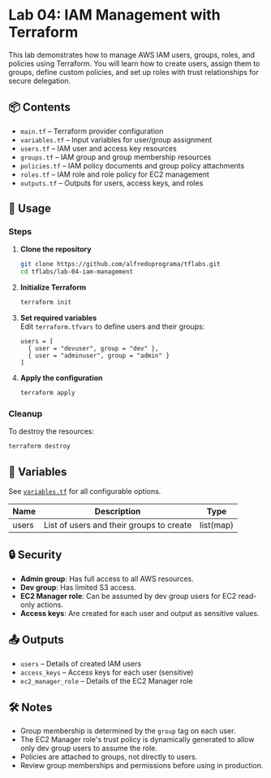 # Lab 04: IAM Management with Terraform

This lab demonstrates how to manage AWS IAM users, groups, roles, and policies using Terraform. You will learn how to create users, assign them to groups, define custom policies, and set up roles with trust relationships for secure delegation.

## 📦 Contents

- `main.tf` – Terraform provider configuration
- `variables.tf` – Input variables for user/group assignment
- `users.tf` – IAM user and access key resources
- `groups.tf` – IAM group and group membership resources
- `policies.tf` – IAM policy documents and group policy attachments
- `roles.tf` – IAM role and role policy for EC2 management
- `outputs.tf` – Outputs for users, access keys, and roles

## 🚀 Usage

### Steps

1. **Clone the repository**  
   ```sh
   git clone https://github.com/alfredoprograma/tflabs.git
   cd tflabs/lab-04-iam-management
   ```

2. **Initialize Terraform**  
   ```sh
   terraform init
   ```

3. **Set required variables**  
   Edit `terraform.tfvars` to define users and their groups:
   ```hcl
   users = [
     { user = "devuser", group = "dev" },
     { user = "adminuser", group = "admin" }
   ]
   ```

4. **Apply the configuration**  
   ```sh
   terraform apply
   ```

### Cleanup

To destroy the resources:
```sh
terraform destroy
```

## 📝 Variables

See [`variables.tf`](variables.tf) for all configurable options.

| Name  | Description                                  | Type           |
|-------|----------------------------------------------|----------------|
| users | List of users and their groups to create     | list(map)      |

## 🔒 Security

- **Admin group**: Has full access to all AWS resources.
- **Dev group**: Has limited S3 access.
- **EC2 Manager role**: Can be assumed by dev group users for EC2 read-only actions.
- **Access keys**: Are created for each user and output as sensitive values.

## 📤 Outputs

- `users` – Details of created IAM users
- `access_keys` – Access keys for each user (sensitive)
- `ec2_manager_role` – Details of the EC2 Manager role

## 🛠️ Notes

- Group membership is determined by the `group` tag on each user.
- The EC2 Manager role's trust policy is dynamically generated to allow only dev group users to assume the role.
- Policies are attached to groups, not directly to users.
- Review group memberships and permissions before using in production.